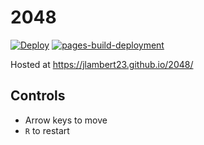 # 2048
[![Deploy](https://github.com/jlambert23/2048/actions/workflows/deploy.yml/badge.svg)](https://github.com/jlambert23/2048/actions/workflows/deploy.yml)
[![pages-build-deployment](https://github.com/jlambert23/2048/actions/workflows/pages/pages-build-deployment/badge.svg)](https://github.com/jlambert23/2048/actions/workflows/pages/pages-build-deployment)

Hosted at https://jlambert23.github.io/2048/

## Controls
- Arrow keys to move
- `R` to restart
